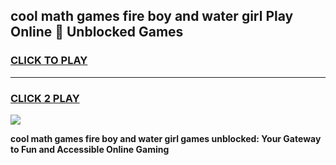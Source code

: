 
## cool math games fire boy and water girl Play Online 👋 Unblocked Games
<h3>
<a href="https://news.freeplayer.one?title=cool_math_games_fire_boy_and_water_girl&ref=17CMG">CLICK TO PLAY</a></h3>
<hr>

<h3>
<a href="https://news.freeplayer.one?title=cool_math_games_fire_boy_and_water_girl&ref=17CMG">CLICK 2 PLAY</a>
  
</h3>

<a href="https://news.freeplayer.one?title=cool_math_games_fire_boy_and_water_girl&ref=17CMG/"><img src="https://clearcache.store/games.png"></a>


**cool math games fire boy and water girl games unblocked: Your Gateway to Fun and Accessible Online Gaming**
